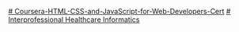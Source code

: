 [# Coursera-HTML-CSS-and-JavaScript-for-Web-Developers-Cert](https://coursera.org/share/bcb5bc7dba4c41be58f8c263d6451d8e)
[# Interprofessional Healthcare Informatics](https://www.coursera.org/account/accomplishments/verify/PKYZPE98AK9C?utm_source%3Dandroid%26utm_medium%3Dcertificate%26utm_content%3Dcert_image%26utm_campaign%3Dsharing_cta%26utm_product%3Dcourse)
